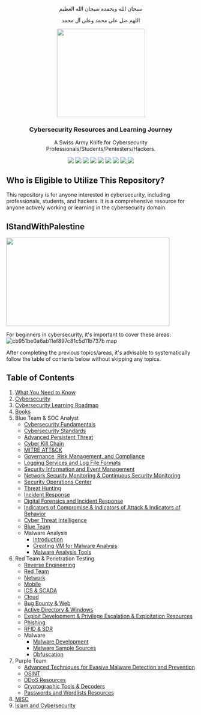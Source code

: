 <p align="center">سبحان الله وبحمده سبحان الله العظيم</p>
<p align="center">اللهم صل على محمد وعلى آل محمد</p>
<div id="header" align="center">
<img src="https://github.com/MrM8BRH/MrM8BRH/assets/34133187/99f3da87-2c3b-4989-8447-3cf909c3ba5f" width="235" height="235px" />
  
<h3>Cybersecurity Resources and Learning Journey</h3>
<p>A Swiss Army Knife for Cybersecurity Professionals/Students/Pentesters/Hackers.</p>

<img src="https://cdn.rawgit.com/sindresorhus/awesome/d7305f38d29fed78fa85652e3a63e154dd8e8829/media/badge.svg">
<img src="https://img.shields.io/github/stars/mrm8brh/CRLJ?style=social">
<img src="https://img.shields.io/github/forks/mrm8brh/CRLJ?style=social">
<img src="https://img.shields.io/github/repo-size/mrm8brh/CRLJ?style=social">
<img src="https://img.shields.io/github/license/mrm8brh/CRLJ?style=social">
<img src="https://img.shields.io/github/issues/mrm8brh/CRLJ?style=social">
<img src="https://img.shields.io/github/watchers/mrm8brh/CRLJ?style=social">
<a href="https://techforpalestine.org/">
<img src="https://raw.githubusercontent.com/Safouene1/support-palestine-banner/master/StandWithPalestine.svg">
</a>
<a href="https://techforpalestine.org/">
<img src="https://badge.techforpalestine.org/default">
</a>

</div>

Who is Eligible to Utilize This Repository?
-------------------------------------------
This repository is for anyone interested in cybersecurity, including professionals, students, and hackers. It is a comprehensive resource for anyone actively working or learning in the cybersecurity domain.

IStandWithPalestine
-------------------
<img src="https://external-content.duckduckgo.com/iu/?u=http%3A%2F%2Fgetwallpapers.com%2Fwallpaper%2Ffull%2Ff%2F4%2Fe%2F1399635-palestine-wallpaper-3840x2160-windows-7.jpg&f=1&nofb=1ipt=9bbbeda7144f1745c72fe7a389658d0b0e4091405154f5845ebb87a13a4a8706&ipo=images" width="435" height="235px">

For beginners in cybersecurity, it's important to cover these areas:
![cb951be0a6ab11ef897c81c5d11b737b map](https://github.com/user-attachments/assets/086484b2-2a1a-4bbf-9a39-7de5eef0094f)


After completing the previous topics/areas, it's advisable to systematically follow the table of contents below without skipping any topics.

Table of Contents
-----------------
1. [What You Need to Know](https://github.com/MrM8BRH/CRLJ/blob/main/Miscellaneous/What%20You%20Need%20to%20Know.md)
2. [Cybersecurity](https://github.com/MrM8BRH/CRLJ/blob/main/Miscellaneous/Cybersecurity.md)
3. [Cybersecurity Learning Roadmap](https://github.com/MrM8BRH/CRLJ/blob/main/Miscellaneous/Cybersecurity%20Learning%20Roadmap.md)
4. [Books](https://github.com/MrM8BRH/CRLJ/blob/main/Miscellaneous/Books.md)
5. Blue Team & SOC Analyst
    - [Cybersecurity Fundamentals](https://github.com/MrM8BRH/CRLJ/blob/main/Blue%20Team%20%26%20SOC%20Analyst/Cybersecurity%20Fundamentals.md)
    - [Cybersecurity Standards](https://github.com/MrM8BRH/CRLJ/blob/main/Blue%20Team%20%26%20SOC%20Analyst/Cybersecurity%20Standards.md)
    - [Advanced Persistent Threat](https://github.com/MrM8BRH/CRLJ/blob/main/Blue%20Team%20%26%20SOC%20Analyst/Advanced%20Persistent%20Threat.md)
    - [Cyber Kill Chain](https://github.com/MrM8BRH/CRLJ/blob/main/Blue%20Team%20%26%20SOC%20Analyst/Cyber%20Kill%20Chain.md)
    - [MITRE ATT&CK](https://github.com/MrM8BRH/CRLJ/blob/main/Blue%20Team%20%26%20SOC%20Analyst/MITRE%20ATT%26CK.md)
    - [Governance, Risk Management, and Compliance](https://github.com/MrM8BRH/CRLJ/blob/main/Blue%20Team%20%26%20SOC%20Analyst/Governance%2C%20Risk%20Management%2C%20and%20Compliance.md)
    - [Logging Services and Log File Formats](https://github.com/MrM8BRH/CRLJ/blob/main/Blue%20Team%20%26%20SOC%20Analyst/Logging%20Services%20and%20Log%20File%20Formats.md)
    - [Security Information and Event Management](https://github.com/MrM8BRH/CRLJ/blob/main/Blue%20Team%20%26%20SOC%20Analyst/Security%20Information%20and%20Event%20Management.md)
    - [Network Security Monitoring & Continuous Security Monitoring](https://github.com/MrM8BRH/CRLJ/blob/main/Blue%20Team%20%26%20SOC%20Analyst/Network%20Security%20Monitoring%20%26%20Continuous%20Security%20Monitoring.md)
    - [Security Operations Center](https://github.com/MrM8BRH/CRLJ/blob/main/Blue%20Team%20%26%20SOC%20Analyst/Security%20Operations%20Center.md)
    - [Threat Hunting](https://github.com/MrM8BRH/CRLJ/blob/main/Blue%20Team%20%26%20SOC%20Analyst/Threat%20Hunting.md)
    - [Incident Response](https://github.com/MrM8BRH/CRLJ/blob/main/Blue%20Team%20%26%20SOC%20Analyst/Incident%20Response.md)
    - [Digital Forensics and Incident Response](https://github.com/MrM8BRH/CRLJ/blob/main/Blue%20Team%20%26%20SOC%20Analyst/Digital%20Forensics%20and%20Incident%20Response.md)
    - [Indicators of Compromise & Indicators of Attack & Indicators of Behavior](https://github.com/MrM8BRH/CRLJ/blob/main/Blue%20Team%20%26%20SOC%20Analyst/Indicators%20of%20Compromise%20%26%20Indicators%20of%20Attack%20%26%20Indicators%20of%20Behavior.md)
    - [Cyber Threat Intelligence](https://github.com/MrM8BRH/CRLJ/blob/main/Blue%20Team%20%26%20SOC%20Analyst/Cyber%20Threat%20Intelligence.md)
    - [Blue Team](https://github.com/MrM8BRH/CRLJ/blob/main/Blue%20Team%20%26%20SOC%20Analyst/Blue%20Team.md)
    - Malware Analysis
      - [Introduction](https://github.com/MrM8BRH/CRLJ/blob/main/Blue%20Team%20%26%20SOC%20Analyst/Malware%20Analysis/1.%20Introduction.md)
      - [Creating VM for Malware Analysis](https://github.com/MrM8BRH/CRLJ/blob/main/Blue%20Team%20%26%20SOC%20Analyst/Malware%20Analysis/2.%20Creating%20VM%20for%20Malware%20Analysis.md)
      - [Malware Analysis Tools](https://github.com/MrM8BRH/CRLJ/blob/main/Blue%20Team%20%26%20SOC%20Analyst/Malware%20Analysis/3.%20Malware%20Analysis%20Tools.md)
6. Red Team & Penetration Testing
    - [Reverse Engineering](https://github.com/MrM8BRH/CRLJ/blob/main/Red%20Team%20%26%20Penetration%20Testing/Reverse%20Engineering.md)
    - [Red Team](https://github.com/MrM8BRH/CRLJ/blob/main/Red%20Team%20%26%20Penetration%20Testing/Red%20Team.md)
    - [Network](https://github.com/MrM8BRH/CRLJ/blob/main/Red%20Team%20%26%20Penetration%20Testing/Network.md)
    - [Mobile](https://github.com/MrM8BRH/CRLJ/blob/main/Red%20Team%20%26%20Penetration%20Testing/Mobile.md)
    - [ICS & SCADA](https://github.com/MrM8BRH/CRLJ/blob/main/Red%20Team%20%26%20Penetration%20Testing/ICS%20%26%20SCADA.md)
    - [Cloud](https://github.com/MrM8BRH/CRLJ/blob/main/Red%20Team%20%26%20Penetration%20Testing/Cloud.md)
    - [Bug Bounty & Web](https://github.com/MrM8BRH/CRLJ/blob/main/Red%20Team%20%26%20Penetration%20Testing/Bug%20Bounty%20%26%20Web.md)
    - [Active Directory & Windows](https://github.com/MrM8BRH/CRLJ/blob/main/Red%20Team%20%26%20Penetration%20Testing/Active%20Directory%20%26%20Windows.md)
    - [Exploit Development & Privilege Escalation & Exploitation Resources](https://github.com/MrM8BRH/CRLJ/blob/main/Red%20Team%20%26%20Penetration%20Testing/Exploit%20Development%20%26%20Privilege%20Escalation%20%26%20Exploitation%20Resources.md)
    - [Phishing](https://github.com/MrM8BRH/CRLJ/blob/main/Red%20Team%20%26%20Penetration%20Testing/Phishing.md)
    - [RFID & SDR](https://github.com/MrM8BRH/CRLJ/blob/main/Red%20Team%20%26%20Penetration%20Testing/RFID%20%26%20SDR.md)
    - Malware
        - [Malware Development](https://github.com/MrM8BRH/CRLJ/blob/main/Red%20Team%20%26%20Penetration%20Testing/Malware/Malware%20Development.md)
        - [Malware Sample Sources](https://github.com/MrM8BRH/CRLJ/blob/main/Red%20Team%20%26%20Penetration%20Testing/Malware/Malware%20Sample%20Sources.md)
        - [Obfuscation](https://github.com/MrM8BRH/CRLJ/blob/main/Red%20Team%20%26%20Penetration%20Testing/Malware/Obfuscation.md)
7. Purple Team
    - [Advanced Techniques for Evasive Malware Detection and Prevention](https://github.com/MrM8BRH/CRLJ/blob/main/Purple%20Team/Advanced%20Techniques%20for%20Evasive%20Malware%20Detection%20and%20Prevention.md)
    - [OSINT](https://github.com/MrM8BRH/CRLJ/blob/main/Purple%20Team/OSINT.md)
    - [DDoS Resources](https://github.com/MrM8BRH/CRLJ/blob/main/Purple%20Team/DDoS%20Resources.md)
    - [Cryptographic Tools & Decoders](https://github.com/MrM8BRH/CRLJ/blob/main/Purple%20Team/Cryptographic%20Tools%20%26%20Decoders.md)
    - [Passwords and Wordlists Resources](https://github.com/MrM8BRH/CRLJ/blob/main/Purple%20Team/Passwords%20and%20Wordlists%20Resources.md)
8. [MISC](https://github.com/MrM8BRH/CRLJ/blob/main/Miscellaneous/MISC.md)
9. [Islam and Cybersecurity](https://github.com/MrM8BRH/CRLJ/blob/main/Miscellaneous/Islam%20and%20Cybersecurity.md)
